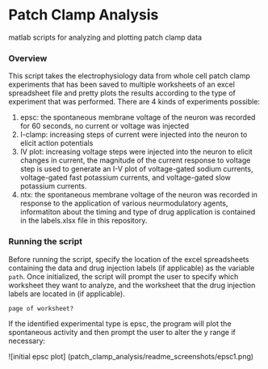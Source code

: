 # Patch Clamp Analysis
matlab scripts for analyzing and plotting patch clamp data

### Overview
This script takes the electrophysiology data from whole cell patch clamp experiments that has been saved to multiple worksheets of an excel spreadsheet file and pretty plots the results according to the type of experiment that was performed. There are 4 kinds of experiments possible:
1. epsc: the spontaneous membrane voltage of the neuron was recorded for 60 seconds, no current or voltage was injected
2. I-clamp: increasing steps of current were injected into the neuron to elicit action potentials
3. IV plot: increasing voltage steps were injected into the neuron to elicit changes in current, the magnitude of the current response to voltage step is used to generate an I-V plot of voltage-gated sodium currents, voltage-gated fast potassium currents, and voltage-gated slow potassium currents.
4. ntx: the spontaneous membrane voltage of the neuron was recorded in response to the application of various neurmodulatory agents, informatiton about the timing and type of drug application is contained in the labels.xlsx file in this repository.

### Running the script
Before running the script, specify the location of the excel spreadsheets containing the data and drug injection labels (if applicable) as the variable `path`. Once initialized, the script will prompt the user to specify which worksheet they want to analyze, and the worksheet that the drug injection labels are located in (if applicable). 
```
page of worksheet? 
```
If the identified experimental type is epsc, the program will plot the spontaneous activity and then prompt the user to alter the y range if necessary:

![initial epsc plot] (patch_clamp_analysis/readme_screenshots/epsc1.png)
      
